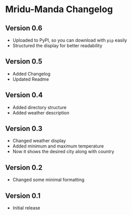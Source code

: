 # Mridu-Manda Changelog

## Version 0.6

- Uploaded to PyPI, so you can download with `pip` easily
- Structured the display for better readability

## Version 0.5

- Added Changelog
- Updated Readme

## Version 0.4

- Added directory structure
- Added weather description

## Version 0.3

- Changed weather display
- Added minimum and maximum temperature
- Now it shows the desired city along with country 

## Version 0.2

- Changed some minimal formatting

## Version 0.1

- Initial release